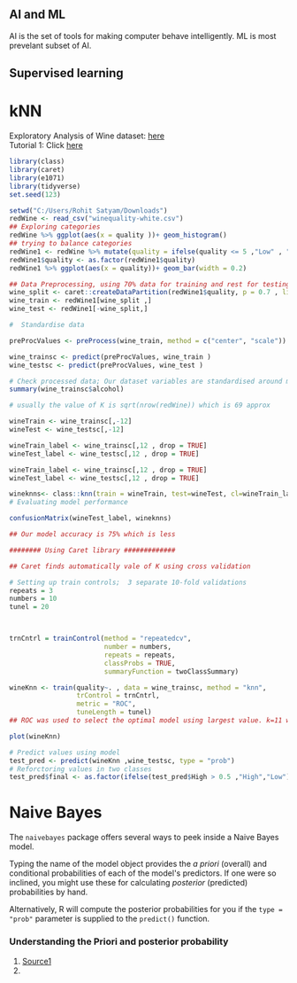 ## AI and ML

AI is the set of tools for making computer behave intelligently. ML is most prevelant subset of AI.

## Supervised learning

# kNN
Exploratory Analysis of Wine dataset: [here](https://rawgit.com/allanbreyes/udacity-data-science/master/p3/submission.html)<br>
Tutorial 1: Click [here](https://rpubs.com/mayu2019/knn_WineQuality) <br>
```r
library(class)
library(caret)
library(e1071)
library(tidyverse)
set.seed(123)

setwd("C:/Users/Rohit Satyam/Downloads")
redWine <- read_csv("winequality-white.csv")
## Exploring categories
redWine %>% ggplot(aes(x = quality ))+ geom_histogram()
## trying to balance categories
redWine1 <- redWine %>% mutate(quality = ifelse(quality <= 5 ,"Low" , "High"))
redWine1$quality <- as.factor(redWine1$quality)
redWine1 %>% ggplot(aes(x = quality))+ geom_bar(width = 0.2)

## Data Preprocessing, using 70% data for training and rest for testing
wine_split <- caret::createDataPartition(redWine1$quality, p = 0.7 , list= FALSE)
wine_train <- redWine1[wine_split ,]
wine_test <- redWine1[-wine_split,]

#  Standardise data 

preProcValues <- preProcess(wine_train, method = c("center", "scale"))

wine_trainsc <- predict(preProcValues, wine_train )
wine_testsc <- predict(preProcValues, wine_test )

# Check processed data; Our dataset variables are standardised around mean zero with standard deviation as 1. Now we can train our model using the data.
summary(wine_trainsc$alcohol)

# usually the value of K is sqrt(nrow(redWine)) which is 69 approx

wineTrain <- wine_trainsc[,-12]
wineTest <- wine_testsc[,-12]

wineTrain_label <- wine_trainsc[,12 , drop = TRUE]
wineTest_label <- wine_testsc[,12 , drop = TRUE]

wineTrain_label <- wine_trainsc[,12 , drop = TRUE]
wineTest_label <- wine_testsc[,12 , drop = TRUE]

wineknns<- class::knn(train = wineTrain, test=wineTest, cl=wineTrain_label, k=69)
# Evaluating model performance

confusionMatrix(wineTest_label, wineknns)

## Our model accuracy is 75% which is less

######## Using Caret library #############

## Caret finds automatically vale of K using cross validation

# Setting up train controls;  3 separate 10-fold validations
repeats = 3
numbers = 10
tunel = 20



trnCntrl = trainControl(method = "repeatedcv",
                        number = numbers,
                        repeats = repeats,
                        classProbs = TRUE,
                        summaryFunction = twoClassSummary)

wineKnn <- train(quality~. , data = wine_trainsc, method = "knn",
                 trControl = trnCntrl,
                 metric = "ROC",
                 tuneLength = tunel)
## ROC was used to select the optimal model using largest value. k=11 was used

plot(wineKnn)

# Predict values using model 
test_pred <- predict(wineKnn ,wine_testsc, type = "prob")
# Reforctoring values in two classes
test_pred$final <- as.factor(ifelse(test_pred$High > 0.5 ,"High","Low"))
```

# Naive Bayes

The  `naivebayes`  package offers several ways to peek inside a Naive Bayes model.

Typing the name of the model object provides the  _a priori_  (overall) and conditional probabilities of each of the model's predictors. If one were so inclined, you might use these for calculating  _posterior_  (predicted) probabilities by hand.

Alternatively, R will compute the posterior probabilities for you if the  `type = "prob"`  parameter is supplied to the  `predict()`  function.
### Understanding the Priori and posterior  probability
1. [Source1](https://medium.com/analytics-vidhya/of-priors-and-posteriors-bayes-and-big-data-7d533b535df2)
2. 
